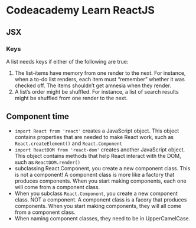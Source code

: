 # Codeacademy Learn ReactJS

## JSX

### Keys
A list needs keys if either of the following are true:

1. The list-items have memory from one render to the next. For instance, when a to-do list renders, each item must “remember” whether it was checked off. The items shouldn’t get amnesia when they render.
2. A list’s order might be shuffled. For instance, a list of search results might be shuffled from one render to the next.

## Component time
- `import React from 'react'` creates a JavaScript object. This object contains properties that are needed to make React work, such as `React.createElement()` and `React.Component`
- `import ReactDOM from 'react-dom'` creates another JavaScript object. This object contains methods that help React interact with the DOM, such as `ReactDOM.render()`
- subclassing React.Component, you create a new component class. This is not a component! A component class is more like a factory that produces components. When you start making components, each one will come from a component class.
- When you subclass `React.Component`, you create a new component class. NOT a component. A component class is a facory that produces components. When you start making components, they will all come from a component class. 
- When naming component classes, they need to be in UpperCamelCase.
